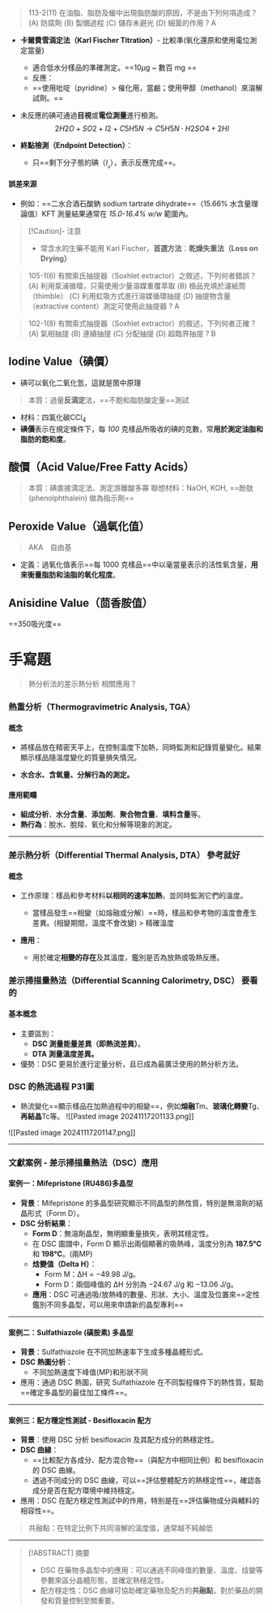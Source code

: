 > 113-2(11)
	在油脂、脂肪及蠟中出現脂肪酸的原因，不是由下列何項造成？
(A) 防腐劑
(B) 製備過程
(C) 儲存未避光
(D) 細菌的作用
?
A

- **卡爾費雪滴定法（Karl Fischer Titration）**- 比較準(氧化還原和使用電位測定當量)
    
    - 適合低水分樣品的準確測定。==10$\mu$g ~ 數百 mg  ==
    - 反應：
    - ==使用吡啶（pyridine）> 催化用，當鹼；使用甲醇（methanol）來溶解試劑。==
- 未反應的碘可通過**目視**或**電位測量**進行檢測。
$$
  2H2O+SO2+I2+C5H5N→C5H5N⋅H2SO4+2HI
$$

- **終點檢測（Endpoint Detection）**：
    
   - 只==剩下分子態的碘（$I_₂$），表示反應完成==。
#### 誤差來源
- 例如：==二水合酒石酸鈉 sodium tartrate dihydrate==（15.66% 水含量理論值）KFT 測量結果通常在 *15.0-16.4% w/w* 範圍內。

> [!Caution]- 注意
>  - 常含水的生藥不能用 Karl Fischer，**首選方法**：**乾燥失重法（Loss on Drying）**

>  105-1(6)
> 	有關索氏抽提器（Soxhlet extractor）之敘述，下列何者錯誤？
(A) 利用泵浦循環，只需使用少量溶媒重覆萃取
(B) 檢品充填於濾紙筒（thimble）
(C) 利用虹吸方式進行溶媒循環抽提
(D) 抽提物含量（extractive content）測定可使用此抽提器
?
A

> 102-1(8)
	有關索式抽提器（Soxhlet extractor）的敘述，下列何者正確？
(A) 氣相抽提
(B) 連續抽提
(C) 分配抽提
(D) 超臨界抽提
?
B

## Iodine Value（碘價）
- 碘可以氧化二氧化氫，這就是箇中原理
> 本質：過量**反滴定**法，==不飽和脂肪酸定量==測試
- 材料：四氯化碳CCl$_4$
- **碘價**表示在規定條件下，每 *100* 克樣品所吸收的碘的克數，常**用於測定油脂和脂肪的飽和度**。
## 酸價（Acid Value/Free Fatty Acids）
> 本質：碘直接滴定法、測定游離酸多寡
> 聯想材料：NaOH, KOH, ==酚肽(phenolphthalein) 做為指示劑==

## Peroxide Value（過氧化值）
>  AKA　自由基

- 定義：過氧化值表示==每 1000 克樣品==中以毫當量表示的活性氧含量，**用來衡量脂肪和油脂的氧化程度**。

## Anisidine Value（茴香胺值）
==350吸光度==

# 手寫題
> 熱分析法的差示熱分析 相關應用？

### 熱重分析（Thermogravimetric Analysis, TGA）

#### 概念

- 將樣品放在精密天平上，在控制溫度下加熱，同時監測和記錄質量變化。結果顯示樣品隨溫度變化的質量損失情況。

- **水合水、含氧量、分解行為的測定。**



#### 應用範疇

- **組成分析**、**水分含量**、**添加劑**、**聚合物含量**、**填料含量**等。
- **熱行為**：脫水、脫羧、氧化和分解等現象的測定。

---

### 差示熱分析（Differential Thermal Analysis, DTA） 參考就好

#### 概念

- 工作原理：樣品和參考材料**以相同的速率加熱**，並同時監測它們的溫度。
    
    - 當樣品發生==相變（如熔融或分解）==時，樣品和參考物的溫度會產生差異。(相變期間，溫度不會改變) > 精確溫度
- **應用**：
    
    - 用於確定**相變的存在**及其溫度，鑑別是否為放熱或吸熱反應。



### 差示掃描量熱法（Differential Scanning Calorimetry, DSC） 要看的

#### 基本概念

- 主要區別：
    - **DSC 測量能量差異（即熱流差異）**。
    - **DTA 測量溫度差異。**
- 優勢：DSC 更易於進行定量分析，且已成為最廣泛使用的熱分析方法。

### DSC 的熱流過程 P31圖

- 熱流變化==顯示樣品在加熱過程中的相變==，例如**熔融**Tm、**玻璃化轉變**Tg、**再結晶**Tc等。
![[Pasted image 20241117201133.png]]

![[Pasted image 20241117201147.png]]

---

### 文獻案例 - 差示掃描量熱法（DSC）應用


#### 案例一：Mifepristone (RU486)多晶型

- **背景**：Mifepristone 的多晶型研究顯示不同晶型的熱性質，特別是無溶劑的結晶形式（Form D）。
- **DSC 分析結果**：
    - **Form D**：無溶劑晶型，無明顯重量損失，表明其穩定性。
    - 在 DSC 圖譜中，Form D 顯示出兩個顯著的吸熱峰，溫度分別為 **187.5°C** 和 **198°C**。(兩MP)
    - **焓變值（Delta H）**：
        - Form M：ΔH = −49.98 J/g。
        - Form D：兩個峰值的 ΔH 分別為 −24.67 J/g 和 −13.06 J/g。
    - **應用**：DSC 可通過吸/放熱峰的數量、形狀、大小、溫度及位置來==定性鑑別不同多晶型，可以用來申請新的晶型專利==


---

#### 案例二：Sulfathiazole (磺胺素) 多晶型

- **背景**：Sulfathiazole 在不同加熱速率下生成多種晶體形式。
- **DSC 熱圖分析**：
    - 不同加熱速度下峰值(MP)和形狀不同
- 應用：通過 DSC 熱圖，研究 Sulfathiazole 在不同製程條件下的熱性質，幫助==確定多晶型的最佳加工條件==。

---

#### 案例三：配方穩定性測試 - Besifloxacin 配方

- **背景**：使用 DSC 分析 besifloxacin 及其配方成分的熱穩定性。
- **DSC 曲線**：
    - ==比較配方各成分、配方混合物==（與配方中相同比例）和 besifloxacin 的 DSC 曲線。
    - 透過不同成分的 DSC 曲線，可以==評估整體配方的熱穩定性==，確認各成分是否在配方環境中維持穩定。
- 應用：DSC 在配方穩定性測試中的作用，特別是在==評估藥物成分與輔料的相容性==。
> 共融點：在特定比例下共同溶解的溫度值，通常越不純越低

---

> [!ABSTRACT] 摘要
>  
> 
> - DSC 在藥物多晶型中的應用：可以通過不同峰值的數量、溫度、焓變等參數來區分晶體形態，並確定熱穩定性。
> - 配方穩定性：DSC 曲線可協助確定藥物及配方的**共融點**，對於藥品的開發和質量控制至關重要。
